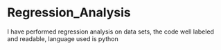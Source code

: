 # Regression_Analysis
I have performed regression analysis on data sets, the code well labeled and readable, language used is python
